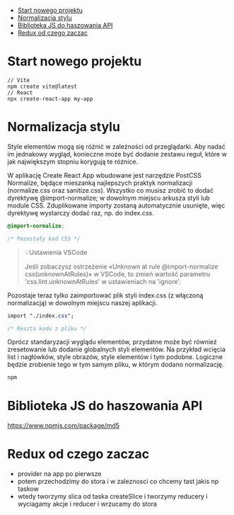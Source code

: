 - [Start nowego projektu](#start-nowego-projektu)
- [Normalizacja stylu](#normalizacja-stylu)
- [Biblioteka JS do haszowania API](#biblioteka-js-do-haszowania-api)
- [Redux od czego zaczac](#redux-od-czego-zaczac)


# Start nowego projektu 

```JS
// Vite
npm create vite@latest
// React 
npx create-react-app my-app
```

# Normalizacja stylu

Style elementów mogą się różnić w zależności od przeglądarki. Aby nadać im jednakowy wygląd, konieczne może być dodanie zestawu reguł, które w jak największym stopniu korygują te różnice.

W aplikację Create React App wbudowane jest narzędzie PostCSS Normalize, będące mieszanką najlepszych praktyk normalizacji (normalize.css oraz sanitize.css). Wszystko co musisz zrobić to dodać dyrektywę @import-normalize; w dowolnym miejscu arkusza styli lub module CSS. Zduplikowane importy zostaną automatycznie usunięte, więc dyrektywę wystarczy dodać raz, np. do index.css.

```css 
@import-normalize;

/* Pozostały kod CSS */
```

>:bulb:Ustawienia VSCode
>
>Jeśli zobaczysz ostrzeżenie «Unknown at rule @import-normalize css(unknownAtRules)» w VSCode, to zmień wartość parametru 'css.lint.unknownAtRules' w ustawieniach na 'ignore'.

Pozostaje teraz tylko zaimportować plik styli index.css (z włączoną normalizacją) w dowolnym miejscu naszej aplikacji.

```css
import "./index.css";

/* Reszta kodu z pliku */
```

Oprócz standaryzacji wyglądu elementów, przydatne może być również zresetowanie lub dodanie globalnych styli elementów. Na przykład wcięcia list i nagłówków, style obrazów, style elementów <body> i tym podobne. Logiczne będzie zrobienie tego w tym samym pliku, w którym dodano normalizację.

```css
npm 
```

# Biblioteka JS do haszowania API

https://www.npmjs.com/package/md5

# Redux od czego zaczac

- provider na app po pierwsze
- potem przechodzimy do stora i w zaleznosci co chcemy tast jakis np taskow
- wtedy tworzymy slica od taska createSlice i tworzymy reducery i wyciagamy akcje i reducer i wrzucamy do stora